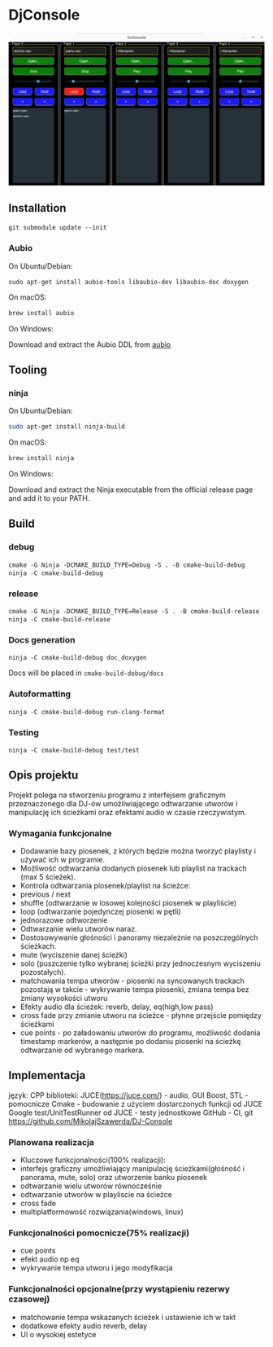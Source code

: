 # DjConsole

![](screenshot.png)

## Installation

```shell
git submodule update --init
```

### Aubio

On Ubuntu/Debian:
```shell
sudo apt-get install aubio-tools libaubio-dev libaubio-doc doxygen
```

On macOS:
```bash
brew install aubio
````

On Windows:

Download and extract the Aubio DDL from [aubio](https://aubio.org/download)

## Tooling

### ninja

On Ubuntu/Debian:
```bash
sudo apt-get install ninja-build
````
On macOS:
```bash
brew install ninja
````
On Windows:

Download and extract the Ninja executable from the official release page and add it to your PATH.



## Build

### debug
```shell
cmake -G Ninja -DCMAKE_BUILD_TYPE=Debug -S . -B cmake-build-debug
ninja -C cmake-build-debug
```

### release
```shell
cmake -G Ninja -DCMAKE_BUILD_TYPE=Release -S . -B cmake-build-release
ninja -C cmake-build-release
```

### Docs generation
```shell
ninja -C cmake-build-debug doc_doxygen
```

Docs will be placed in `cmake-build-debug/docs`

### Autoformatting
```shell
ninja -C cmake-build-debug run-clang-format
```
### Testing
```shell
ninja -C cmake-build-debug test/test
```

## Opis projektu
Projekt polega na stworzeniu programu z interfejsem graficznym przeznaczonego dla DJ-ów umożliwiającego odtwarzanie utworów i manipulację ich ścieżkami oraz efektami audio w czasie rzeczywistym.

### Wymagania funkcjonalne
- Dodawanie bazy piosenek, z których będzie można tworzyć playlisty i używać ich w programie.
- Możliwość odtwarzania dodanych piosenek lub playlist na trackach (max 5 ścieżek).
- Kontrola odtwarzania piosenek/playlist na ścieżce:
- previous / next
- shuffle (odtwarzanie w losowej kolejności piosenek w playliście)
- loop (odtwarzanie pojedynczej piosenki w pętli)
- jednorazowe odtworzenie
- Odtwarzanie wielu utworów naraz.
- Dostosowywanie głośności i panoramy niezależnie na poszczególnych ścieżkach.
- mute (wyciszenie danej ścieżki)
- solo (puszczenie tylko wybranej ścieżki przy jednoczesnym wyciszeniu pozostałych).
- matchowania tempa utworów - piosenki na syncowanych trackach pozostają w takcie - wykrywanie tempa piosenki, zmiana tempa bez zmiany wysokości utworu
- Efekty audio dla ścieżek: reverb, delay, eq(high,low pass)
- cross fade przy zmianie utworu na ścieżce - płynne przejście pomiędzy ścieżkami
- cue points - po załadowaniu utworów do programu, możliwość dodania timestamp markerów, a następnie po dodaniu piosenki na ścieżkę odtwarzanie od wybranego markera.

## Implementacja
język: CPP
biblioteki:
JUCE(https://juce.com/) - audio, GUI
Boost, STL - pomocnicze
Cmake - budowanie z użyciem dostarczonych funkcji od JUCE
Google test/UnitTestRunner od JUCE - testy jednostkowe
GitHub - CI, git https://github.com/MikolajSzawerda/DJ-Console

### Planowana realizacja
- Kluczowe funkcjonalności(100% realizacji):
- interfejs graficzny umożliwiający manipulację ścieżkami(głośność i panorama, mute, solo) oraz utworzenie banku piosenek
- odtwarzanie wielu utworów równocześnie
- odtwarzanie utworów w playliscie na ścieżce
- cross fade
- multiplatformowość rozwiązania(windows, linux)

### Funkcjonalności pomocnicze(75% realizacji)
- cue points
- efekt audio np eq
- wykrywanie tempa utworu i jego modyfikacja

### Funkcjonalności opcjonalne(przy wystąpieniu rezerwy czasowej)
- matchowanie tempa wskazanych ścieżek i ustawienie ich w takt
- dodatkowe efekty audio reverb, delay
- UI o wysokiej estetyce
